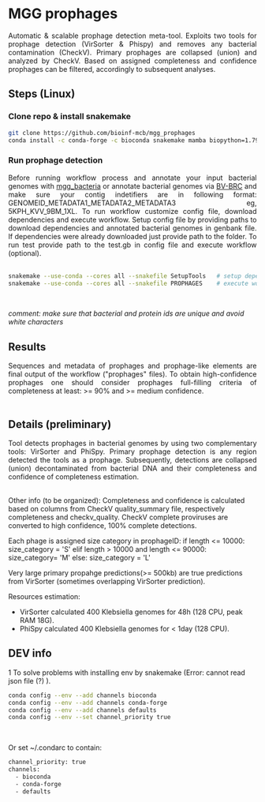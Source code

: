 # __MGG prophages__

<div align="justify">
Automatic & scalable prophage detection meta-tool. Exploits two tools for prophage detection (VirSorter & Phispy) and removes any bacterial contamination (CheckV). Primary prophages are collapsed (union) and analyzed by CheckV. Based on assigned completeness and confidence prophages can be filtered, accordingly to subsequent analyses.
</div>

## __Steps__ (Linux)

### Clone repo & install snakemake

```sh
git clone https://github.com/bioinf-mcb/mgg_prophages
conda install -c conda-forge -c bioconda snakemake mamba biopython=1.79 pathlib=1.0.1 pandas datetime
```

### Run prophage detection

<div align="justify">
Before running workflow process and annotate your input bacterial genomes with <a href="https://github.com/bioinf-mcb/mgg_bacteria">mgg_bacteria</a> or annotate bacterial genomes via <a href="https://www.bv-brc.org">BV-BRC</a> and make sure your contig indetifiers are in following format: GENOMEID_METADATA1_METADATA2_METADATA3 eg, 5KPH_KVV_9BM_1XL. To run workflow customize config file, download dependencies and execute workflow. Setup config file by providing paths to download dependencies and annotated bacterial genomes in genbank file. If dependencies were already downloaded just provide path to the folder. To run test provide path to the test.gb in config file and execute workflow (optional). <br><br>

```sh
snakemake --use-conda --cores all --snakefile SetupTools   # setup dependencies
snakemake --use-conda --cores all --snakefile PROPHAGES    # execute workflow
```

</div> <br>

*comment: make sure that bacterial and protein ids are unique and avoid white characters*


## Results

<div align="justify">
Sequences and metadata of prophages and prophage-like elements are final output of the workflow ("prophages" files).
To obtain high-confidence prophages one should consider prophages full-filling criteria of completeness at least:  >= 90% and >= medium confidence.
</div> <br>


## __Details__ (preliminary)

<div align="justify">
Tool detects prophages in bacterial genomes by using two complementary tools: VirSorter and PhiSpy. Primary prophage detection is any region detected the tools as a prophage. Subsequently, detections are collapsed (union) decontaminated from bacterial DNA and their completeness and confidence of completeness estimation.
</div><br>

Other info (to be organized):
Completeness and confidence is calculated based on columns from CheckV quality_summary file, respectively completeness and checkv_quality. CheckV complete proviruses are converted to high confidence, 100% complete detections.

Each phage is assigned size category in prophageID:
if length <= 10000: size_category = 'S'
elif length > 10000 and length <= 90000: size_category= 'M'
else: size_category = 'L'

Very large primary propahge predictions(>= 500kb) are true predictions from VirSorter (sometimes overlapping VirSorter prediction).

Resources estimation:
- VirSorter calculated 400 Klebsiella genomes for 48h (128 CPU, peak RAM 18G).
- PhiSpy calculated 400 Klebsiella genomes for < 1day (128 CPU).


## __DEV info__


1 To solve problems with installing env by snakemake (Error: cannot read json file (?) ).

```sh
conda config --env --add channels bioconda
conda config --env --add channels conda-forge
conda config --env --add channels defaults
conda config --env --set channel_priority true
```
<br>

Or set ~/.condarc to contain: <br>

```sh
channel_priority: true
channels:
  - bioconda
  - conda-forge
  - defaults
```
